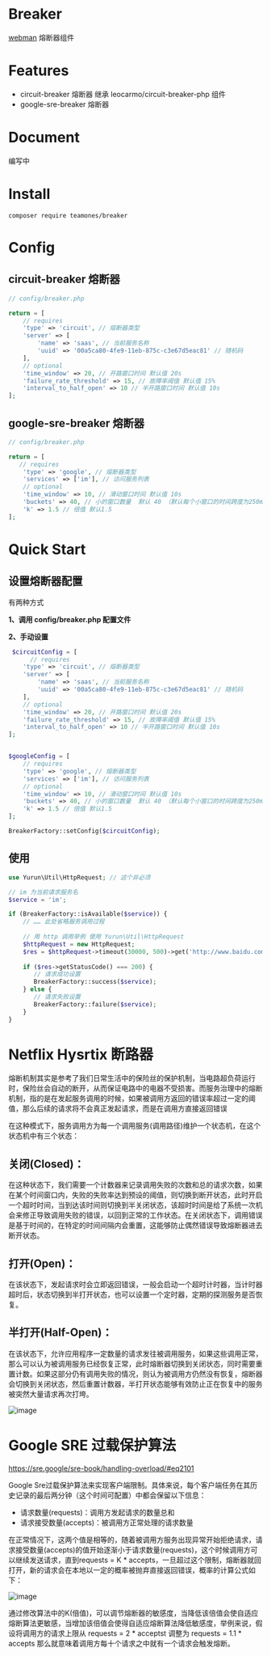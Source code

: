 # Breaker
[webman](https://github.com/walkor/webman)  熔断器组件

# Features

- circuit-breaker 熔断器 继承 leocarmo/circuit-breaker-php 组件
- google-sre-breaker 熔断器

# Document

编写中

# Install

```
composer require teamones/breaker
```

# Config

## circuit-breaker 熔断器

```php
// config/breaker.php

return = [
    // requires
    'type' => 'circuit', // 熔断器类型
    'server' => [
        'name' => 'saas', // 当前服务名称
        'uuid' => '00a5ca80-4fe9-11eb-875c-c3e67d5eac81' // 随机码
    ],
    // optional
    'time_window' => 20, // 开路窗口时间 默认值 20s
    'failure_rate_threshold' => 15, // 故障率阈值 默认值 15%
    'interval_to_half_open' => 10 // 半开路窗口时间 默认值 10s
];
```

## google-sre-breaker 熔断器

```php
// config/breaker.php

return = [
   // requires
    'type' => 'google', // 熔断器类型
    'services' => ['im'], // 访问服务列表
    // optional
    'time_window' => 10, // 滑动窗口时间 默认值 10s
    'buckets' => 40, // 小的窗口数量  默认 40 （默认每个小窗口的时间跨度为250ms）
    'k' => 1.5 // 倍值 默认1.5
];
```

# Quick Start

## 设置熔断器配置

有两种方式

**1、调用 config/breaker.php 配置文件**

**2、手动设置**

```php
 $circuitConfig = [
      // requires
    'type' => 'circuit', // 熔断器类型
    'server' => [
        'name' => 'saas', // 当前服务名称
        'uuid' => '00a5ca80-4fe9-11eb-875c-c3e67d5eac81' // 随机码
    ],
    // optional
    'time_window' => 20, // 开路窗口时间 默认值 20s
    'failure_rate_threshold' => 15, // 故障率阈值 默认值 15%
    'interval_to_half_open' => 10 // 半开路窗口时间 默认值 10s
];


$googleConfig = [
    // requires
    'type' => 'google', // 熔断器类型
    'services' => ['im'], // 访问服务列表
    // optional
    'time_window' => 10, // 滑动窗口时间 默认值 10s
    'buckets' => 40, // 小的窗口数量  默认 40 （默认每个小窗口的时间跨度为250ms）
    'k' => 1.5 // 倍值 默认1.5
];

BreakerFactory::setConfig($circuitConfig);
```

## 使用

```php
use Yurun\Util\HttpRequest; // 这个非必须

// im 为当前请求服务名
$service = 'im';

if (BreakerFactory::isAvailable($service)) { 
    // …… 此处省略服务调用过程
    
    // 用 http 调用举例 使用 Yurun\Util\HttpRequest
    $httpRequest = new HttpRequest;
    $res = $httpRequest->timeout(30000, 500)->get('http://www.baidu.com');
    
    if ($res->getStatusCode() === 200) {
       // 请求成功设置
       BreakerFactory::success($service);
    } else {
       // 请求失败设置
       BreakerFactory::failure($service);
    }
}
```

# Netflix Hysrtix 断路器

熔断机制其实是参考了我们日常生活中的保险丝的保护机制，当电路超负荷运行时，保险丝会自动的断开，从而保证电路中的电器不受损害。而服务治理中的熔断机制，指的是在发起服务调用的时候，如果被调用方返回的错误率超过一定的阈值，那么后续的请求将不会真正发起请求，而是在调用方直接返回错误

在这种模式下，服务调用方为每一个调用服务(调用路径)维护一个状态机，在这个状态机中有三个状态：

## 关闭(Closed)：

在这种状态下，我们需要一个计数器来记录调用失败的次数和总的请求次数，如果在某个时间窗口内，失败的失败率达到预设的阈值，则切换到断开状态，此时开启一个超时时间，当到达该时间则切换到半关闭状态，该超时时间是给了系统一次机会来修正导致调用失败的错误，以回到正常的工作状态。在关闭状态下，调用错误是基于时间的，在特定的时间间隔内会重置，这能够防止偶然错误导致熔断器进去断开状态。

## 打开(Open)：

在该状态下，发起请求时会立即返回错误，一般会启动一个超时计时器，当计时器超时后，状态切换到半打开状态，也可以设置一个定时器，定期的探测服务是否恢复。

## 半打开(Half-Open)：

在该状态下，允许应用程序一定数量的请求发往被调用服务，如果这些调用正常，那么可以认为被调用服务已经恢复正常，此时熔断器切换到关闭状态，同时需要重置计数。如果这部分仍有调用失败的情况，则认为被调用方仍然没有恢复，熔断器会切换到关闭状态，然后重置计数器，半打开状态能够有效防止正在恢复中的服务被突然大量请求再次打垮。

![image](./circuit_breaker.png)

# Google SRE 过载保护算法

https://sre.google/sre-book/handling-overload/#eq2101

Google Sre过载保护算法来实现客户端限制。具体来说，每个客户端任务在其历史记录的最后两分钟（这个时间可配置）中都会保留以下信息：

- 请求数量(requests)：调用方发起请求的数量总和
- 请求接受数量(accepts)：被调用方正常处理的请求数量

在正常情况下，这两个值是相等的，随着被调用方服务出现异常开始拒绝请求，请求接受数量(accepts)的值开始逐渐小于请求数量(requests)，这个时候调用方可以继续发送请求，直到requests = K * accepts，一旦超过这个限制，熔断器就回打开，新的请求会在本地以一定的概率被抛弃直接返回错误，概率的计算公式如下：

![image](./google_breaker.png)

通过修改算法中的K(倍值)，可以调节熔断器的敏感度，当降低该倍值会使自适应熔断算法更敏感，当增加该倍值会使得自适应熔断算法降低敏感度，举例来说，假设将调用方的请求上限从 requests = 2 * acceptst 调整为 requests = 1.1 * accepts 那么就意味着调用方每十个请求之中就有一个请求会触发熔断。